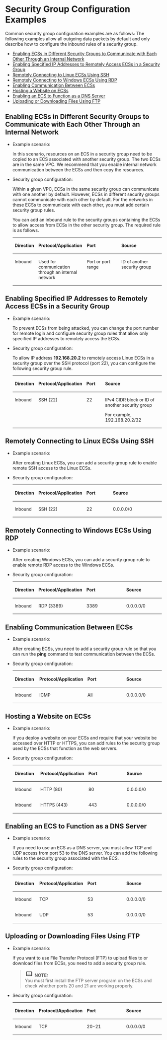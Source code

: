 # Security Group Configuration Examples<a name="EN-US_TOPIC_0140323152"></a>

Common security group configuration examples are as follows: The following examples allow all outgoing data packets by default and only describe how to configure the inbound rules of a security group.

-   [Enabling ECSs in Different Security Groups to Communicate with Each Other Through an Internal Network](#en-us_topic_0118534011_section14197522283)
-   [Enabling Specified IP Addresses to Remotely Access ECSs in a Security Group](#en-us_topic_0118534011_section17693183118306)
-   [Remotely Connecting to Linux ECSs Using SSH](#en-us_topic_0118534011_section115069253338)
-   [Remotely Connecting to Windows ECSs Using RDP](#en-us_topic_0118534011_section168046312349)
-   [Enabling Communication Between ECSs](#en-us_topic_0118534011_section34721049193411)
-   [Hosting a Website on ECSs](#en-us_topic_0118534011_section1517991516357)
-   [Enabling an ECS to Function as a DNS Server](#en-us_topic_0118534011_section2910346123520)
-   [Uploading or Downloading Files Using FTP](#en-us_topic_0118534011_section5964121693610)

## Enabling ECSs in Different Security Groups to Communicate with Each Other Through an Internal Network<a name="en-us_topic_0118534011_section14197522283"></a>

-   Example scenario:

    In this scenario, resources on an ECS in a security group need to be copied to an ECS associated with another security group. The two ECSs are in the same VPC. We recommend that you enable internal network communication between the ECSs and then copy the resources.

-   Security group configuration:

    Within a given VPC, ECSs in the same security group can communicate with one another by default. However, ECSs in different security groups cannot communicate with each other by default. For the networks in these ECSs to communicate with each other, you must add certain security group rules.

    You can add an inbound rule to the security groups containing the ECSs to allow access from ECSs in the other security group. The required rule is as follows.

    <a name="en-us_topic_0118534011_table854766319358"></a>
    <table><thead align="left"><tr id="en-us_topic_0118534011_row2051403019358"><th class="cellrowborder" valign="top" width="12.400000000000002%" id="mcps1.1.5.1.1"><p id="en-us_topic_0118534011_p3928016319358"><a name="en-us_topic_0118534011_p3928016319358"></a><a name="en-us_topic_0118534011_p3928016319358"></a><strong id="en-us_topic_0118534011_en-us_topic_0118646266_en-us_topic_0118534005_b13723751135618"><a name="en-us_topic_0118534011_en-us_topic_0118646266_en-us_topic_0118534005_b13723751135618"></a><a name="en-us_topic_0118534011_en-us_topic_0118646266_en-us_topic_0118534005_b13723751135618"></a>Direction</strong></p>
    </th>
    <th class="cellrowborder" valign="top" width="32.43000000000001%" id="mcps1.1.5.1.2"><p id="en-us_topic_0118534011_p5102371419358"><a name="en-us_topic_0118534011_p5102371419358"></a><a name="en-us_topic_0118534011_p5102371419358"></a><strong id="en-us_topic_0118534011_b842352706104812"><a name="en-us_topic_0118534011_b842352706104812"></a><a name="en-us_topic_0118534011_b842352706104812"></a>Protocol/Application</strong></p>
    </th>
    <th class="cellrowborder" valign="top" width="24.810000000000002%" id="mcps1.1.5.1.3"><p id="en-us_topic_0118534011_p2415644494621"><a name="en-us_topic_0118534011_p2415644494621"></a><a name="en-us_topic_0118534011_p2415644494621"></a><strong id="en-us_topic_0118534011_b842352706161911_1"><a name="en-us_topic_0118534011_b842352706161911_1"></a><a name="en-us_topic_0118534011_b842352706161911_1"></a>Port</strong></p>
    </th>
    <th class="cellrowborder" valign="top" width="30.360000000000003%" id="mcps1.1.5.1.4"><p id="en-us_topic_0118534011_p1911210519358"><a name="en-us_topic_0118534011_p1911210519358"></a><a name="en-us_topic_0118534011_p1911210519358"></a><strong id="en-us_topic_0118534011_en-us_topic_0118646266_en-us_topic_0118534005_b1665113556568"><a name="en-us_topic_0118534011_en-us_topic_0118646266_en-us_topic_0118534005_b1665113556568"></a><a name="en-us_topic_0118534011_en-us_topic_0118646266_en-us_topic_0118534005_b1665113556568"></a>Source</strong></p>
    </th>
    </tr>
    </thead>
    <tbody><tr id="en-us_topic_0118534011_row3779122419358"><td class="cellrowborder" valign="top" width="12.400000000000002%" headers="mcps1.1.5.1.1 "><p id="en-us_topic_0118534011_p4808290419358"><a name="en-us_topic_0118534011_p4808290419358"></a><a name="en-us_topic_0118534011_p4808290419358"></a>Inbound</p>
    </td>
    <td class="cellrowborder" valign="top" width="32.43000000000001%" headers="mcps1.1.5.1.2 "><p id="en-us_topic_0118534011_p4119033619358"><a name="en-us_topic_0118534011_p4119033619358"></a><a name="en-us_topic_0118534011_p4119033619358"></a>Used for communication through an internal network</p>
    </td>
    <td class="cellrowborder" valign="top" width="24.810000000000002%" headers="mcps1.1.5.1.3 "><p id="en-us_topic_0118534011_p4640703694621"><a name="en-us_topic_0118534011_p4640703694621"></a><a name="en-us_topic_0118534011_p4640703694621"></a>Port or port range</p>
    </td>
    <td class="cellrowborder" valign="top" width="30.360000000000003%" headers="mcps1.1.5.1.4 "><p id="en-us_topic_0118534011_p6027368919358"><a name="en-us_topic_0118534011_p6027368919358"></a><a name="en-us_topic_0118534011_p6027368919358"></a>ID of another security group</p>
    </td>
    </tr>
    </tbody>
    </table>


## Enabling Specified IP Addresses to Remotely Access ECSs in a Security Group<a name="en-us_topic_0118534011_section17693183118306"></a>

-   Example scenario:

    To prevent ECSs from being attacked, you can change the port number for remote login and configure security group rules that allow only specified IP addresses to remotely access the ECSs.

-   Security group configuration:

    To allow IP address  **192.168.20.2**  to remotely access Linux ECSs in a security group over the SSH protocol \(port 22\), you can configure the following security group rule.

    <a name="en-us_topic_0118534011_table2497622119555"></a>
    <table><thead align="left"><tr id="en-us_topic_0118534011_row407563919555"><th class="cellrowborder" valign="top" width="12.04120412041204%" id="mcps1.1.5.1.1"><p id="en-us_topic_0118534011_p181361106345"><a name="en-us_topic_0118534011_p181361106345"></a><a name="en-us_topic_0118534011_p181361106345"></a><strong id="en-us_topic_0118534011_b137891355798"><a name="en-us_topic_0118534011_b137891355798"></a><a name="en-us_topic_0118534011_b137891355798"></a>Direction</strong></p>
    </th>
    <th class="cellrowborder" valign="top" width="18.51185118511851%" id="mcps1.1.5.1.2"><p id="en-us_topic_0118534011_p6169135719555"><a name="en-us_topic_0118534011_p6169135719555"></a><a name="en-us_topic_0118534011_p6169135719555"></a><strong id="en-us_topic_0118534011_b62878816103"><a name="en-us_topic_0118534011_b62878816103"></a><a name="en-us_topic_0118534011_b62878816103"></a>Protocol/Application</strong></p>
    </th>
    <th class="cellrowborder" valign="top" width="16.53165316531653%" id="mcps1.1.5.1.3"><p id="en-us_topic_0118534011_p2343829819555"><a name="en-us_topic_0118534011_p2343829819555"></a><a name="en-us_topic_0118534011_p2343829819555"></a><strong id="en-us_topic_0118534011_b9902119131013"><a name="en-us_topic_0118534011_b9902119131013"></a><a name="en-us_topic_0118534011_b9902119131013"></a>Port</strong></p>
    </th>
    <th class="cellrowborder" valign="top" width="52.91529152915292%" id="mcps1.1.5.1.4"><p id="en-us_topic_0118534011_p1945401819555"><a name="en-us_topic_0118534011_p1945401819555"></a><a name="en-us_topic_0118534011_p1945401819555"></a><strong id="en-us_topic_0118534011_b1742151071014"><a name="en-us_topic_0118534011_b1742151071014"></a><a name="en-us_topic_0118534011_b1742151071014"></a>Source</strong></p>
    </th>
    </tr>
    </thead>
    <tbody><tr id="en-us_topic_0118534011_row3227161019555"><td class="cellrowborder" valign="top" width="12.04120412041204%" headers="mcps1.1.5.1.1 "><p id="en-us_topic_0118534011_p313671093414"><a name="en-us_topic_0118534011_p313671093414"></a><a name="en-us_topic_0118534011_p313671093414"></a>Inbound</p>
    </td>
    <td class="cellrowborder" valign="top" width="18.51185118511851%" headers="mcps1.1.5.1.2 "><p id="en-us_topic_0118534011_p6386359419555"><a name="en-us_topic_0118534011_p6386359419555"></a><a name="en-us_topic_0118534011_p6386359419555"></a>SSH (22)</p>
    </td>
    <td class="cellrowborder" valign="top" width="16.53165316531653%" headers="mcps1.1.5.1.3 "><p id="en-us_topic_0118534011_p4840629219555"><a name="en-us_topic_0118534011_p4840629219555"></a><a name="en-us_topic_0118534011_p4840629219555"></a>22</p>
    </td>
    <td class="cellrowborder" valign="top" width="52.91529152915292%" headers="mcps1.1.5.1.4 "><p id="en-us_topic_0118534011_p2859561419555"><a name="en-us_topic_0118534011_p2859561419555"></a><a name="en-us_topic_0118534011_p2859561419555"></a>IPv4 CIDR block or ID of another security group</p>
    <p id="en-us_topic_0118534011_p62410334191747"><a name="en-us_topic_0118534011_p62410334191747"></a><a name="en-us_topic_0118534011_p62410334191747"></a>For example, 192.168.20.2/32</p>
    </td>
    </tr>
    </tbody>
    </table>


## Remotely Connecting to Linux ECSs Using SSH<a name="en-us_topic_0118534011_section115069253338"></a>

-   Example scenario:

    After creating Linux ECSs, you can add a security group rule to enable remote SSH access to the Linux ECSs.

-   Security group configuration:

    <a name="en-us_topic_0118534011_table16351717123312"></a>
    <table><thead align="left"><tr id="en-us_topic_0118534011_row19634417153313"><th class="cellrowborder" valign="top" width="14.649999999999999%" id="mcps1.1.5.1.1"><p id="en-us_topic_0118534011_p96349178332"><a name="en-us_topic_0118534011_p96349178332"></a><a name="en-us_topic_0118534011_p96349178332"></a><strong id="en-us_topic_0118534011_b96481030171110"><a name="en-us_topic_0118534011_b96481030171110"></a><a name="en-us_topic_0118534011_b96481030171110"></a>Direction</strong></p>
    </th>
    <th class="cellrowborder" valign="top" width="25.779999999999998%" id="mcps1.1.5.1.2"><p id="en-us_topic_0118534011_p0634141717339"><a name="en-us_topic_0118534011_p0634141717339"></a><a name="en-us_topic_0118534011_p0634141717339"></a><strong id="en-us_topic_0118534011_b20568193181112"><a name="en-us_topic_0118534011_b20568193181112"></a><a name="en-us_topic_0118534011_b20568193181112"></a>Protocol/Application</strong></p>
    </th>
    <th class="cellrowborder" valign="top" width="20.22%" id="mcps1.1.5.1.3"><p id="en-us_topic_0118534011_p19634717103313"><a name="en-us_topic_0118534011_p19634717103313"></a><a name="en-us_topic_0118534011_p19634717103313"></a><strong id="en-us_topic_0118534011_b13935183291110"><a name="en-us_topic_0118534011_b13935183291110"></a><a name="en-us_topic_0118534011_b13935183291110"></a>Port</strong></p>
    </th>
    <th class="cellrowborder" valign="top" width="39.35%" id="mcps1.1.5.1.4"><p id="en-us_topic_0118534011_p166348179336"><a name="en-us_topic_0118534011_p166348179336"></a><a name="en-us_topic_0118534011_p166348179336"></a><strong id="en-us_topic_0118534011_b2110143631114"><a name="en-us_topic_0118534011_b2110143631114"></a><a name="en-us_topic_0118534011_b2110143631114"></a>Source</strong></p>
    </th>
    </tr>
    </thead>
    <tbody><tr id="en-us_topic_0118534011_row17635217123314"><td class="cellrowborder" valign="top" width="14.649999999999999%" headers="mcps1.1.5.1.1 "><p id="en-us_topic_0118534011_p863501710331"><a name="en-us_topic_0118534011_p863501710331"></a><a name="en-us_topic_0118534011_p863501710331"></a>Inbound</p>
    </td>
    <td class="cellrowborder" valign="top" width="25.779999999999998%" headers="mcps1.1.5.1.2 "><p id="en-us_topic_0118534011_p1663551718336"><a name="en-us_topic_0118534011_p1663551718336"></a><a name="en-us_topic_0118534011_p1663551718336"></a>SSH (22)</p>
    </td>
    <td class="cellrowborder" valign="top" width="20.22%" headers="mcps1.1.5.1.3 "><p id="en-us_topic_0118534011_p5635417133313"><a name="en-us_topic_0118534011_p5635417133313"></a><a name="en-us_topic_0118534011_p5635417133313"></a>22</p>
    </td>
    <td class="cellrowborder" valign="top" width="39.35%" headers="mcps1.1.5.1.4 "><p id="en-us_topic_0118534011_p166353177333"><a name="en-us_topic_0118534011_p166353177333"></a><a name="en-us_topic_0118534011_p166353177333"></a>0.0.0.0/0</p>
    </td>
    </tr>
    </tbody>
    </table>


## Remotely Connecting to Windows ECSs Using RDP<a name="en-us_topic_0118534011_section168046312349"></a>

-   Example scenario:

    After creating Windows ECSs, you can add a security group rule to enable remote RDP access to the Windows ECSs.

-   Security group configuration:

    <a name="en-us_topic_0118534011_table129650323711"></a>
    <table><thead align="left"><tr id="en-us_topic_0118534011_row145116433715"><th class="cellrowborder" valign="top" width="13.84%" id="mcps1.1.5.1.1"><p id="en-us_topic_0118534011_p155113453713"><a name="en-us_topic_0118534011_p155113453713"></a><a name="en-us_topic_0118534011_p155113453713"></a><strong id="en-us_topic_0118534011_b629416239134"><a name="en-us_topic_0118534011_b629416239134"></a><a name="en-us_topic_0118534011_b629416239134"></a>Direction</strong></p>
    </th>
    <th class="cellrowborder" valign="top" width="26.590000000000003%" id="mcps1.1.5.1.2"><p id="en-us_topic_0118534011_p165113443717"><a name="en-us_topic_0118534011_p165113443717"></a><a name="en-us_topic_0118534011_p165113443717"></a><strong id="en-us_topic_0118534011_b11162247131"><a name="en-us_topic_0118534011_b11162247131"></a><a name="en-us_topic_0118534011_b11162247131"></a>Protocol/Application</strong></p>
    </th>
    <th class="cellrowborder" valign="top" width="31.47%" id="mcps1.1.5.1.3"><p id="en-us_topic_0118534011_p155214163719"><a name="en-us_topic_0118534011_p155214163719"></a><a name="en-us_topic_0118534011_p155214163719"></a><strong id="en-us_topic_0118534011_b595842441314"><a name="en-us_topic_0118534011_b595842441314"></a><a name="en-us_topic_0118534011_b595842441314"></a>Port</strong></p>
    </th>
    <th class="cellrowborder" valign="top" width="28.1%" id="mcps1.1.5.1.4"><p id="en-us_topic_0118534011_p952142371"><a name="en-us_topic_0118534011_p952142371"></a><a name="en-us_topic_0118534011_p952142371"></a><strong id="en-us_topic_0118534011_b8638162571317"><a name="en-us_topic_0118534011_b8638162571317"></a><a name="en-us_topic_0118534011_b8638162571317"></a>Source</strong></p>
    </th>
    </tr>
    </thead>
    <tbody><tr id="en-us_topic_0118534011_row18528416375"><td class="cellrowborder" valign="top" width="13.84%" headers="mcps1.1.5.1.1 "><p id="en-us_topic_0118534011_p8521445370"><a name="en-us_topic_0118534011_p8521445370"></a><a name="en-us_topic_0118534011_p8521445370"></a>Inbound</p>
    </td>
    <td class="cellrowborder" valign="top" width="26.590000000000003%" headers="mcps1.1.5.1.2 "><p id="en-us_topic_0118534011_p452446375"><a name="en-us_topic_0118534011_p452446375"></a><a name="en-us_topic_0118534011_p452446375"></a>RDP (3389)</p>
    </td>
    <td class="cellrowborder" valign="top" width="31.47%" headers="mcps1.1.5.1.3 "><p id="en-us_topic_0118534011_p125215413371"><a name="en-us_topic_0118534011_p125215413371"></a><a name="en-us_topic_0118534011_p125215413371"></a>3389</p>
    </td>
    <td class="cellrowborder" valign="top" width="28.1%" headers="mcps1.1.5.1.4 "><p id="en-us_topic_0118534011_p155219414376"><a name="en-us_topic_0118534011_p155219414376"></a><a name="en-us_topic_0118534011_p155219414376"></a>0.0.0.0/0</p>
    </td>
    </tr>
    </tbody>
    </table>


## Enabling Communication Between ECSs<a name="en-us_topic_0118534011_section34721049193411"></a>

-   Example scenario:

    After creating ECSs, you need to add a security group rule so that you can run the  **ping**  command to test communication between the ECSs.

-   Security group configuration:

    <a name="en-us_topic_0118534011_table810055173719"></a>
    <table><thead align="left"><tr id="en-us_topic_0118534011_row0160051103719"><th class="cellrowborder" valign="top" width="16.7%" id="mcps1.1.5.1.1"><p id="en-us_topic_0118534011_p2160251153718"><a name="en-us_topic_0118534011_p2160251153718"></a><a name="en-us_topic_0118534011_p2160251153718"></a><strong id="en-us_topic_0118534011_b817717513146"><a name="en-us_topic_0118534011_b817717513146"></a><a name="en-us_topic_0118534011_b817717513146"></a>Direction</strong></p>
    </th>
    <th class="cellrowborder" valign="top" width="23.73%" id="mcps1.1.5.1.2"><p id="en-us_topic_0118534011_p141601751113715"><a name="en-us_topic_0118534011_p141601751113715"></a><a name="en-us_topic_0118534011_p141601751113715"></a><strong id="en-us_topic_0118534011_b2703157121418"><a name="en-us_topic_0118534011_b2703157121418"></a><a name="en-us_topic_0118534011_b2703157121418"></a>Protocol/Application</strong></p>
    </th>
    <th class="cellrowborder" valign="top" width="31.47%" id="mcps1.1.5.1.3"><p id="en-us_topic_0118534011_p14160165111379"><a name="en-us_topic_0118534011_p14160165111379"></a><a name="en-us_topic_0118534011_p14160165111379"></a><strong id="en-us_topic_0118534011_b183020117149"><a name="en-us_topic_0118534011_b183020117149"></a><a name="en-us_topic_0118534011_b183020117149"></a>Port</strong></p>
    </th>
    <th class="cellrowborder" valign="top" width="28.1%" id="mcps1.1.5.1.4"><p id="en-us_topic_0118534011_p161601651183720"><a name="en-us_topic_0118534011_p161601651183720"></a><a name="en-us_topic_0118534011_p161601651183720"></a><strong id="en-us_topic_0118534011_b1961815117140"><a name="en-us_topic_0118534011_b1961815117140"></a><a name="en-us_topic_0118534011_b1961815117140"></a>Source</strong></p>
    </th>
    </tr>
    </thead>
    <tbody><tr id="en-us_topic_0118534011_row1216175110371"><td class="cellrowborder" valign="top" width="16.7%" headers="mcps1.1.5.1.1 "><p id="en-us_topic_0118534011_p5161175117373"><a name="en-us_topic_0118534011_p5161175117373"></a><a name="en-us_topic_0118534011_p5161175117373"></a>Inbound</p>
    </td>
    <td class="cellrowborder" valign="top" width="23.73%" headers="mcps1.1.5.1.2 "><p id="en-us_topic_0118534011_p816119517376"><a name="en-us_topic_0118534011_p816119517376"></a><a name="en-us_topic_0118534011_p816119517376"></a>ICMP</p>
    </td>
    <td class="cellrowborder" valign="top" width="31.47%" headers="mcps1.1.5.1.3 "><p id="en-us_topic_0118534011_p11161205112375"><a name="en-us_topic_0118534011_p11161205112375"></a><a name="en-us_topic_0118534011_p11161205112375"></a>All</p>
    </td>
    <td class="cellrowborder" valign="top" width="28.1%" headers="mcps1.1.5.1.4 "><p id="en-us_topic_0118534011_p1316155143713"><a name="en-us_topic_0118534011_p1316155143713"></a><a name="en-us_topic_0118534011_p1316155143713"></a>0.0.0.0/0</p>
    </td>
    </tr>
    </tbody>
    </table>


## Hosting a Website on ECSs<a name="en-us_topic_0118534011_section1517991516357"></a>

-   Example scenario:

    If you deploy a website on your ECSs and require that your website be accessed over HTTP or HTTPS, you can add rules to the security group used by the ECSs that function as the web servers.

-   Security group configuration:

    <a name="en-us_topic_0118534011_table30323767195135"></a>
    <table><thead align="left"><tr id="en-us_topic_0118534011_row15770184195135"><th class="cellrowborder" valign="top" width="17.611761176117614%" id="mcps1.1.5.1.1"><p id="en-us_topic_0118534011_p53423553195135"><a name="en-us_topic_0118534011_p53423553195135"></a><a name="en-us_topic_0118534011_p53423553195135"></a><strong id="en-us_topic_0118534011_b659583018152"><a name="en-us_topic_0118534011_b659583018152"></a><a name="en-us_topic_0118534011_b659583018152"></a>Direction</strong></p>
    </th>
    <th class="cellrowborder" valign="top" width="23.17231723172317%" id="mcps1.1.5.1.2"><p id="en-us_topic_0118534011_p2316559195135"><a name="en-us_topic_0118534011_p2316559195135"></a><a name="en-us_topic_0118534011_p2316559195135"></a><strong id="en-us_topic_0118534011_b9364183851519"><a name="en-us_topic_0118534011_b9364183851519"></a><a name="en-us_topic_0118534011_b9364183851519"></a>Protocol/Application</strong></p>
    </th>
    <th class="cellrowborder" valign="top" width="31.203120312031203%" id="mcps1.1.5.1.3"><p id="en-us_topic_0118534011_p32340552195135"><a name="en-us_topic_0118534011_p32340552195135"></a><a name="en-us_topic_0118534011_p32340552195135"></a><strong id="en-us_topic_0118534011_b3222439161517"><a name="en-us_topic_0118534011_b3222439161517"></a><a name="en-us_topic_0118534011_b3222439161517"></a>Port</strong></p>
    </th>
    <th class="cellrowborder" valign="top" width="28.012801280128013%" id="mcps1.1.5.1.4"><p id="en-us_topic_0118534011_p2339084195135"><a name="en-us_topic_0118534011_p2339084195135"></a><a name="en-us_topic_0118534011_p2339084195135"></a><strong id="en-us_topic_0118534011_b885615391151"><a name="en-us_topic_0118534011_b885615391151"></a><a name="en-us_topic_0118534011_b885615391151"></a>Source</strong></p>
    </th>
    </tr>
    </thead>
    <tbody><tr id="en-us_topic_0118534011_row55248116195135"><td class="cellrowborder" valign="top" width="17.611761176117614%" headers="mcps1.1.5.1.1 "><p id="en-us_topic_0118534011_p27918930195135"><a name="en-us_topic_0118534011_p27918930195135"></a><a name="en-us_topic_0118534011_p27918930195135"></a>Inbound</p>
    </td>
    <td class="cellrowborder" valign="top" width="23.17231723172317%" headers="mcps1.1.5.1.2 "><p id="en-us_topic_0118534011_p45912425195135"><a name="en-us_topic_0118534011_p45912425195135"></a><a name="en-us_topic_0118534011_p45912425195135"></a>HTTP (80)</p>
    </td>
    <td class="cellrowborder" valign="top" width="31.203120312031203%" headers="mcps1.1.5.1.3 "><p id="en-us_topic_0118534011_p46840856195135"><a name="en-us_topic_0118534011_p46840856195135"></a><a name="en-us_topic_0118534011_p46840856195135"></a>80</p>
    </td>
    <td class="cellrowborder" valign="top" width="28.012801280128013%" headers="mcps1.1.5.1.4 "><p id="en-us_topic_0118534011_p36012962195135"><a name="en-us_topic_0118534011_p36012962195135"></a><a name="en-us_topic_0118534011_p36012962195135"></a>0.0.0.0/0</p>
    </td>
    </tr>
    <tr id="en-us_topic_0118534011_row5566305020026"><td class="cellrowborder" valign="top" width="17.611761176117614%" headers="mcps1.1.5.1.1 "><p id="en-us_topic_0118534011_p4461017620026"><a name="en-us_topic_0118534011_p4461017620026"></a><a name="en-us_topic_0118534011_p4461017620026"></a>Inbound</p>
    </td>
    <td class="cellrowborder" valign="top" width="23.17231723172317%" headers="mcps1.1.5.1.2 "><p id="en-us_topic_0118534011_p3120540920026"><a name="en-us_topic_0118534011_p3120540920026"></a><a name="en-us_topic_0118534011_p3120540920026"></a>HTTPS (443)</p>
    </td>
    <td class="cellrowborder" valign="top" width="31.203120312031203%" headers="mcps1.1.5.1.3 "><p id="en-us_topic_0118534011_p5665449220026"><a name="en-us_topic_0118534011_p5665449220026"></a><a name="en-us_topic_0118534011_p5665449220026"></a>443</p>
    </td>
    <td class="cellrowborder" valign="top" width="28.012801280128013%" headers="mcps1.1.5.1.4 "><p id="en-us_topic_0118534011_p2561110020026"><a name="en-us_topic_0118534011_p2561110020026"></a><a name="en-us_topic_0118534011_p2561110020026"></a>0.0.0.0/0</p>
    </td>
    </tr>
    </tbody>
    </table>


## Enabling an ECS to Function as a DNS Server<a name="en-us_topic_0118534011_section2910346123520"></a>

-   Example scenario:

    If you need to use an ECS as a DNS server, you must allow TCP and UDP access from port 53 to the DNS server. You can add the following rules to the security group associated with the ECS.

-   Security group configuration:

    <a name="en-us_topic_0118534011_table9719143933517"></a>
    <table><thead align="left"><tr id="en-us_topic_0118534011_row371953993514"><th class="cellrowborder" valign="top" width="16.711671167116712%" id="mcps1.1.5.1.1"><p id="en-us_topic_0118534011_p77202395359"><a name="en-us_topic_0118534011_p77202395359"></a><a name="en-us_topic_0118534011_p77202395359"></a><strong id="en-us_topic_0118534011_b57571227181619"><a name="en-us_topic_0118534011_b57571227181619"></a><a name="en-us_topic_0118534011_b57571227181619"></a>Direction</strong></p>
    </th>
    <th class="cellrowborder" valign="top" width="24.072407240724072%" id="mcps1.1.5.1.2"><p id="en-us_topic_0118534011_p107201939133514"><a name="en-us_topic_0118534011_p107201939133514"></a><a name="en-us_topic_0118534011_p107201939133514"></a><strong id="en-us_topic_0118534011_b9830202821610"><a name="en-us_topic_0118534011_b9830202821610"></a><a name="en-us_topic_0118534011_b9830202821610"></a>Protocol/Application</strong></p>
    </th>
    <th class="cellrowborder" valign="top" width="31.203120312031203%" id="mcps1.1.5.1.3"><p id="en-us_topic_0118534011_p07201398353"><a name="en-us_topic_0118534011_p07201398353"></a><a name="en-us_topic_0118534011_p07201398353"></a><strong id="en-us_topic_0118534011_b139231629111618"><a name="en-us_topic_0118534011_b139231629111618"></a><a name="en-us_topic_0118534011_b139231629111618"></a>Port</strong></p>
    </th>
    <th class="cellrowborder" valign="top" width="28.012801280128013%" id="mcps1.1.5.1.4"><p id="en-us_topic_0118534011_p157201239183513"><a name="en-us_topic_0118534011_p157201239183513"></a><a name="en-us_topic_0118534011_p157201239183513"></a><strong id="en-us_topic_0118534011_b1177753015164"><a name="en-us_topic_0118534011_b1177753015164"></a><a name="en-us_topic_0118534011_b1177753015164"></a>Source</strong></p>
    </th>
    </tr>
    </thead>
    <tbody><tr id="en-us_topic_0118534011_row87211239133515"><td class="cellrowborder" valign="top" width="16.711671167116712%" headers="mcps1.1.5.1.1 "><p id="en-us_topic_0118534011_p2721163963512"><a name="en-us_topic_0118534011_p2721163963512"></a><a name="en-us_topic_0118534011_p2721163963512"></a>Inbound</p>
    </td>
    <td class="cellrowborder" valign="top" width="24.072407240724072%" headers="mcps1.1.5.1.2 "><p id="en-us_topic_0118534011_p16721163916353"><a name="en-us_topic_0118534011_p16721163916353"></a><a name="en-us_topic_0118534011_p16721163916353"></a>TCP</p>
    </td>
    <td class="cellrowborder" valign="top" width="31.203120312031203%" headers="mcps1.1.5.1.3 "><p id="en-us_topic_0118534011_p1672119392358"><a name="en-us_topic_0118534011_p1672119392358"></a><a name="en-us_topic_0118534011_p1672119392358"></a>53</p>
    </td>
    <td class="cellrowborder" valign="top" width="28.012801280128013%" headers="mcps1.1.5.1.4 "><p id="en-us_topic_0118534011_p672163953517"><a name="en-us_topic_0118534011_p672163953517"></a><a name="en-us_topic_0118534011_p672163953517"></a>0.0.0.0/0</p>
    </td>
    </tr>
    <tr id="en-us_topic_0118534011_row127214392355"><td class="cellrowborder" valign="top" width="16.711671167116712%" headers="mcps1.1.5.1.1 "><p id="en-us_topic_0118534011_p1721739123511"><a name="en-us_topic_0118534011_p1721739123511"></a><a name="en-us_topic_0118534011_p1721739123511"></a>Inbound</p>
    </td>
    <td class="cellrowborder" valign="top" width="24.072407240724072%" headers="mcps1.1.5.1.2 "><p id="en-us_topic_0118534011_p207221139183518"><a name="en-us_topic_0118534011_p207221139183518"></a><a name="en-us_topic_0118534011_p207221139183518"></a>UDP</p>
    </td>
    <td class="cellrowborder" valign="top" width="31.203120312031203%" headers="mcps1.1.5.1.3 "><p id="en-us_topic_0118534011_p3722133933514"><a name="en-us_topic_0118534011_p3722133933514"></a><a name="en-us_topic_0118534011_p3722133933514"></a>53</p>
    </td>
    <td class="cellrowborder" valign="top" width="28.012801280128013%" headers="mcps1.1.5.1.4 "><p id="en-us_topic_0118534011_p3722439103510"><a name="en-us_topic_0118534011_p3722439103510"></a><a name="en-us_topic_0118534011_p3722439103510"></a>0.0.0.0/0</p>
    </td>
    </tr>
    </tbody>
    </table>


## Uploading or Downloading Files Using FTP<a name="en-us_topic_0118534011_section5964121693610"></a>

-   Example scenario:

    If you want to use File Transfer Protocol \(FTP\) to upload files to or download files from ECSs, you need to add a security group rule.

    >![](public_sys-resources/icon-note.gif) **NOTE:**   
    >You must first install the FTP server program on the ECSs and check whether ports 20 and 21 are working properly.   

-   Security group configuration:

    <a name="en-us_topic_0118534011_table8479153013395"></a>
    <table><thead align="left"><tr id="en-us_topic_0118534011_row1518203013392"><th class="cellrowborder" valign="top" width="16.17%" id="mcps1.1.5.1.1"><p id="en-us_topic_0118534011_p13518730193918"><a name="en-us_topic_0118534011_p13518730193918"></a><a name="en-us_topic_0118534011_p13518730193918"></a><strong id="en-us_topic_0118534011_b16647191041714"><a name="en-us_topic_0118534011_b16647191041714"></a><a name="en-us_topic_0118534011_b16647191041714"></a>Direction</strong></p>
    </th>
    <th class="cellrowborder" valign="top" width="24.26%" id="mcps1.1.5.1.2"><p id="en-us_topic_0118534011_p1651819306397"><a name="en-us_topic_0118534011_p1651819306397"></a><a name="en-us_topic_0118534011_p1651819306397"></a><strong id="en-us_topic_0118534011_b4518131111171"><a name="en-us_topic_0118534011_b4518131111171"></a><a name="en-us_topic_0118534011_b4518131111171"></a>Protocol/Application</strong></p>
    </th>
    <th class="cellrowborder" valign="top" width="31.47%" id="mcps1.1.5.1.3"><p id="en-us_topic_0118534011_p175183303395"><a name="en-us_topic_0118534011_p175183303395"></a><a name="en-us_topic_0118534011_p175183303395"></a><strong id="en-us_topic_0118534011_b2393161214175"><a name="en-us_topic_0118534011_b2393161214175"></a><a name="en-us_topic_0118534011_b2393161214175"></a>Port</strong></p>
    </th>
    <th class="cellrowborder" valign="top" width="28.1%" id="mcps1.1.5.1.4"><p id="en-us_topic_0118534011_p3518163053913"><a name="en-us_topic_0118534011_p3518163053913"></a><a name="en-us_topic_0118534011_p3518163053913"></a><strong id="en-us_topic_0118534011_b1414191319178"><a name="en-us_topic_0118534011_b1414191319178"></a><a name="en-us_topic_0118534011_b1414191319178"></a>Source</strong></p>
    </th>
    </tr>
    </thead>
    <tbody><tr id="en-us_topic_0118534011_row4519143013399"><td class="cellrowborder" valign="top" width="16.17%" headers="mcps1.1.5.1.1 "><p id="en-us_topic_0118534011_p13519123013393"><a name="en-us_topic_0118534011_p13519123013393"></a><a name="en-us_topic_0118534011_p13519123013393"></a>Inbound</p>
    </td>
    <td class="cellrowborder" valign="top" width="24.26%" headers="mcps1.1.5.1.2 "><p id="en-us_topic_0118534011_p10519113063920"><a name="en-us_topic_0118534011_p10519113063920"></a><a name="en-us_topic_0118534011_p10519113063920"></a>TCP</p>
    </td>
    <td class="cellrowborder" valign="top" width="31.47%" headers="mcps1.1.5.1.3 "><p id="en-us_topic_0118534011_p5519930193917"><a name="en-us_topic_0118534011_p5519930193917"></a><a name="en-us_topic_0118534011_p5519930193917"></a>20-21</p>
    </td>
    <td class="cellrowborder" valign="top" width="28.1%" headers="mcps1.1.5.1.4 "><p id="en-us_topic_0118534011_p13519630123910"><a name="en-us_topic_0118534011_p13519630123910"></a><a name="en-us_topic_0118534011_p13519630123910"></a>0.0.0.0/0</p>
    </td>
    </tr>
    </tbody>
    </table>


